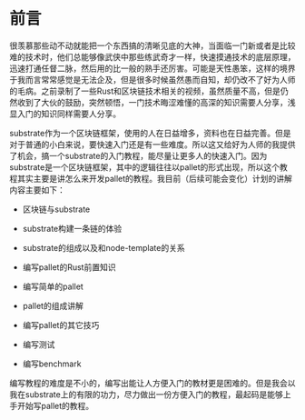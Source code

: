 # 前言

很羡慕那些动不动就能把一个东西搞的清晰见底的大神，当面临一门新或者是比较难的技术时，他们总能够像武侠中那些练武奇才一样，快速摸通技术的底层原理，迅速打通任督二脉，然后用的比一般的熟手还厉害。可能是天性愚笨，这样的境界于我而言常常感觉是无法企及，但是很多时候虽然愚而自知，却仍改不了好为人师的毛病。之前录制了一些Rust和区块链技术相关的视频，虽然质量不高，但是仍然收到了大伙的鼓励，突然顿悟，一门技术晦涩难懂的高深的知识需要人分享，浅显入门的知识同样需要人分享。

substrate作为一个区块链框架，使用的人在日益增多，资料也在日益完善。但是对于普通的小白来说，要快速入门还是有一些难度。所以这又给好为人师的我提供了机会，搞一个substrate的入门教程，能尽量让更多人的快速入门。因为substrate是一个区块链框架，其中的逻辑往往以pallet的形式出现，所以这个教程其实主要是讲怎么来开发pallet的教程。我目前（后续可能会变化）计划的讲解内容主要如下：

* 区块链与substrate

* substrate构建一条链的体验
  
* substrate的组成以及和node-template的关系

* 编写pallet的Rust前置知识

* 编写简单的pallet

* pallet的组成讲解

* 编写pallet的其它技巧

* 编写测试

* 编写benchmark

编写教程的难度是不小的，编写出能让人方便入门的教材更是困难的。但是我会以我在substrate上的有限的功力，尽力做出一份方便入门的教程，最起码是能够上手开始写pallet的教程。


